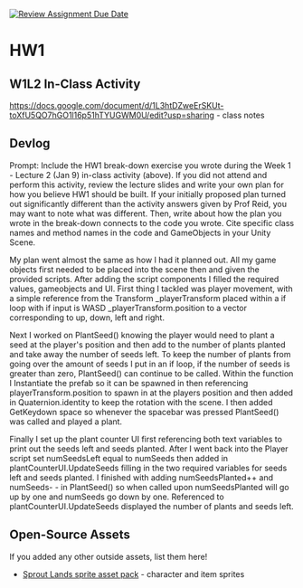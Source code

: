 [![Review Assignment Due Date](https://classroom.github.com/assets/deadline-readme-button-22041afd0340ce965d47ae6ef1cefeee28c7c493a6346c4f15d667ab976d596c.svg)](https://classroom.github.com/a/MjLLqDcN)
# HW1
## W1L2 In-Class Activity
https://docs.google.com/document/d/1L3htDZweErSKUt-toXfU5QO7hGO1l16p51hTYUGWM0U/edit?usp=sharing - class notes


## Devlog
Prompt: Include the HW1 break-down exercise you wrote during the Week 1 - Lecture 2 (Jan 9) in-class activity (above). If you did not attend and perform this activity, review the lecture slides and write your own plan for how you believe HW1 should be built. If your initially proposed plan turned out significantly different than the activity answers given by Prof Reid, you may want to note what was different. Then, write about how the plan you wrote in the break-down connects to the code you wrote. Cite specific class names and method names in the code and GameObjects in your Unity Scene.


My plan went almost the same as how I had it planned out. All my game objects first needed to be placed into the scene then and given the provided scripts. After adding the script components I filled the required values, gameobjects and UI. First thing I tackled was player movement, with a simple reference from the Transform  _playerTransform placed within a if loop with if input is WASD _playerTransform.position to a vector corresponding to up, down, left and right. 

Next I worked on PlantSeed() knowing the player would need to plant a seed at the player's position and then add to the number of plants planted and take away the number of seeds left. To keep the number of plants from going over the amount of seeds I put in an if loop, if the number of seeds is greater than zero, PlantSeed() can continue to be called. Within the function I Instantiate the prefab so it can be spawned in then referencing playerTransform.position to spawn in at the players position and then added in Quaternion.identity to keep the rotation with the scene. I then added GetKeydown space so whenever the spacebar was pressed PlantSeed() was called and played a plant.

Finally I set up the plant counter UI first referencing both text variables to print out the seeds left and seeds planted. After I went back into the Player script set numSeedsLeft equal to numSeeds  then added in plantCounterUI.UpdateSeeds filling in the two required variables for seeds left and seeds planted. I finished with adding numSeedsPlanted++ and numSeeds- - in PlantSeed() so when called upon numSeedsPlanted will go up by one and numSeeds go down by one. Referenced to plantCounterUI.UpdateSeeds displayed the number of plants and seeds left.




## Open-Source Assets
If you added any other outside assets, list them here!
- [Sprout Lands sprite asset pack](https://cupnooble.itch.io/sprout-lands-asset-pack) - character and item sprites
